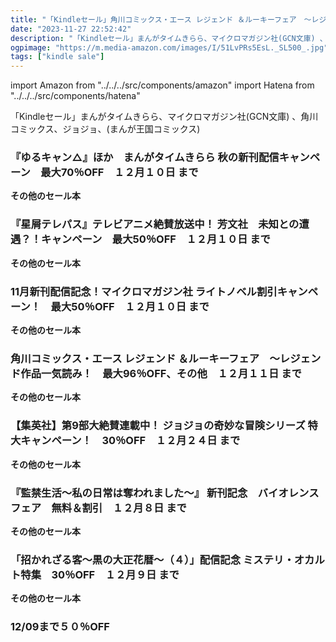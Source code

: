 ```yaml
---
title: "「Kindleセール」角川コミックス・エース レジェンド ＆ルーキーフェア　～レジェンド作品一気読み！　最大96％OFF、『ゆるキャン△』ほか　まんがタイムきらら 秋の新刊配信キャンペーン　最大70％OFF、"
date: "2023-11-27 22:52:42"
description: "「Kindleセール」まんがタイムきらら、マイクロマガジン社(GCN文庫) 、角川コミックス、ジョジョ、(まんが王国コミックス)"
ogpimage: "https://m.media-amazon.com/images/I/51LvPRs5EsL._SL500_.jpg"
tags: ["kindle sale"]
---
```

import Amazon from "../../../src/components/amazon"
import Hatena from "../../../src/components/hatena"

「Kindleセール」まんがタイムきらら、マイクロマガジン社(GCN文庫) 、角川コミックス、ジョジョ、(まんが王国コミックス)



### 『ゆるキャン△』ほか　まんがタイムきらら 秋の新刊配信キャンペーン　最大70％OFF　１２月１０日 まで


<Amazon asin="B0BJ6LQY4W" />



<Amazon asin="B0BBPJH7LW" />



<Amazon asin="B0B9S7CZ6W" />


**その他のセール本**

<Hatena src="https://kyukyunyorituryo.github.io/kindle_sale/20231210s37003/" title=""/>

### 『星屑テレパス』テレビアニメ絶賛放送中！ 芳文社　未知との遭遇？！キャンペーン　最大50％OFF　１２月１０日 まで


<Amazon asin="B0C2HKP7FV" />



<Amazon asin="B0BWDZR4WJ" />



<Amazon asin="B0BWDYSKNS" />


**その他のセール本**

<Hatena src="https://kyukyunyorituryo.github.io/kindle_sale/20231210s36969/" title=""/>

### 11月新刊配信記念！マイクロマガジン社 ライトノベル割引キャンペーン！　最大50％OFF　１２月１０日 まで


<Amazon asin="B0C5C2Y63N" />



<Amazon asin="B0C27DSYYP" />



<Amazon asin="B09VRZVZBT" />


**その他のセール本**

<Hatena src="https://kyukyunyorituryo.github.io/kindle_sale/20231210s36946/" title=""/>

### 角川コミックス・エース レジェンド ＆ルーキーフェア　～レジェンド作品一気読み！　最大96％OFF、その他　１２月１１日 まで

<Amazon asin="B0CBLQ1VY1" />


<Amazon asin="B0BWH4PNPH" />


<Amazon asin="B0CJR6WZZ4" />


**その他のセール本**

<Hatena src="https://kyukyunyorituryo.github.io/kindle_sale/20231211s36932/" title=""/>

### 【集英社】第9部大絶賛連載中！ ジョジョの奇妙な冒険シリーズ 特大キャンペーン！　30％OFF　１２月２４日 まで

<Amazon asin="B009LHC7GS" />


<Amazon asin="B009LHC7A4" />


**その他のセール本**

<Hatena src="https://kyukyunyorituryo.github.io/kindle_sale/20231224s36912/" title=""/>

### 『監禁生活～私の日常は奪われました～』 新刊記念　バイオレンスフェア　無料＆割引　１２月８日 まで

<Amazon asin="B098RYKLTQ" />


<Amazon asin="B07TYX4BLP" />


<Amazon asin="B07QYTXMMQ" />


**その他のセール本**

<Hatena src="https://kyukyunyorituryo.github.io/kindle_sale/20231208s36323/" title=""/>

### 「招かれざる客～黒の大正花暦～（４）」配信記念 ミステリ・オカルト特集　30％OFF　１２月９日 まで

<Amazon asin="B0C2GTFJY2" />


<Amazon asin="B0BYHB4HNY" />


<Amazon asin="B0BMF1XG56" />


**その他のセール本**

<Hatena src="https://kyukyunyorituryo.github.io/kindle_sale/20231209s36949/" title=""/>

### 12/09まで５０％OFF

<Amazon asin="B0CGV7VSSB" />

